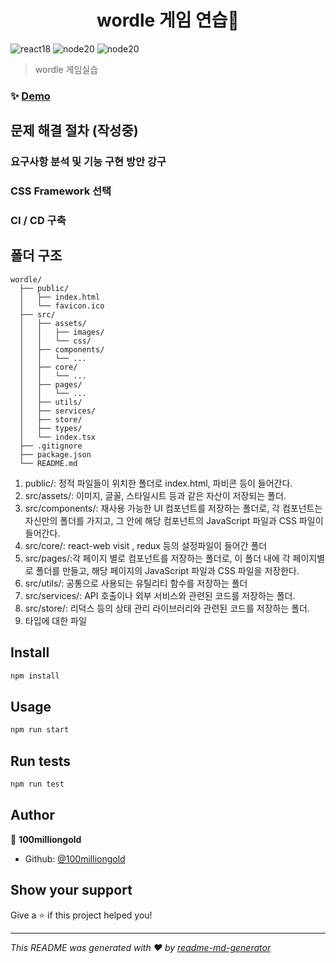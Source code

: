 <h1 align="center">wordle 게임 연습👋</h1>
<p>
  <img alt="react18" src="https://img.shields.io/badge/react-v18.2.0-red"/>
  <img alt="node20" src="https://img.shields.io/badge/nodejs-v20.11.1-green"/>
  <img alt="node20" src="https://img.shields.io/badge/typescript-v4.9.5-blue"/>
</p>

> wordle 게임실습

### ✨ [Demo](https://100milliongold.github.io/wordle)



## 문제 해결 절차 (작성중)

### 요구사항 분석 및 기능 구현 방안 강구
### CSS Framework 선택
### CI / CD 구축


## 폴더 구조

```
wordle/
  ├── public/
  │   ├── index.html
  │   └── favicon.ico
  ├── src/
  │   ├── assets/
  │   │   ├── images/
  │   │   └── css/
  │   ├── components/
  │   │   └── ...
  │   ├── core/
  │   │   └── ...
  │   ├── pages/
  │   │   └── ...
  │   ├── utils/
  │   ├── services/
  │   ├── store/
  │   ├── types/
  │   └── index.tsx
  ├── .gitignore
  ├── package.json
  └── README.md
```

1. public/: 정적 파일들이 위치한 폴더로 index.html, 파비콘 등이 들어간다.
2. src/assets/: 이미지, 글꼴, 스타일시트 등과 같은 자산이 저장되는 폴더.
3. src/components/: 재사용 가능한 UI 컴포넌트를 저장하는 폴더로, 각 컴포넌트는 자신만의 폴더를 가지고, 그 안에 해당 컴포넌트의 JavaScript 파일과 CSS 파일이 들어간다.
3. src/core/: react-web visit , redux 등의 설정파일이 들어간 폴더
4. src/pages/:각 페이지 별로 컴포넌트를 저장하는 폴더로, 이 폴더 내에 각 페이지별로 폴더를 만들고, 해당 페이지의 JavaScript 파일과 CSS 파일을 저장한다.
5. src/utils/: 공통으로 사용되는 유틸리티 함수를 저장하는 폴더
6. src/services/: API 호출이나 외부 서비스와 관련된 코드를 저장하는 폴더.
7. src/store/: 리덕스 등의 상태 관리 라이브러리와 관련된 코드를 저장하는 폴더.
8. 타입에 대한 파일

## Install

```sh
npm install
```

## Usage

```sh
npm run start
```

## Run tests

```sh
npm run test
```




## Author

👤 **100milliongold**

- Github: [@100milliongold](https://github.com/100milliongold)

## Show your support

Give a ⭐️ if this project helped you!

---

_This README was generated with ❤️ by [readme-md-generator](https://github.com/kefranabg/readme-md-generator)_
